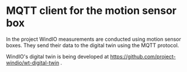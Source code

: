 # MQTT client for the motion sensor box

In the project WindIO measurements are conducted using motion sensor boxes. They send their data to the digital twin using the MQTT protocol.

WindIO's digital twin is being developed at https://github.com/project-windio/wt-digital-twin .
